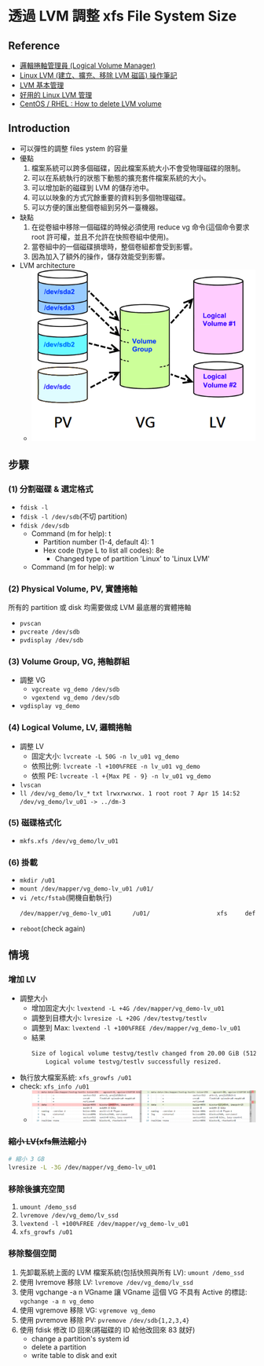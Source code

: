 # 透過 LVM 調整 xfs File System Size
## Reference
- [邏輯捲軸管理員 (Logical Volume Manager)](http://linux.vbird.org/linux_basic/0420quota.php#lvm)
- [Linux LVM (建立、擴充、移除 LVM 磁區) 操作筆記](https://sc8log.blogspot.com/2017/03/linux-lvm-lvm.html)
- [LVM 基本管理](https://www.itread01.com/content/1578488584.html)
- [好用的 Linux LVM 管理](http://blog.nuface.tw/?p=1267)
- [CentOS / RHEL : How to delete LVM volume](https://www.thegeekdiary.com/centos-rhel-how-to-delete-lvm-volume/)

## Introduction
- 可以彈性的調整 files ystem 的容量
- 優點
    1. 檔案系統可以跨多個磁碟，因此檔案系統大小不會受物理磁碟的限制。
    2. 可以在系統執行的狀態下動態的擴充套件檔案系統的大小。
    3. 可以增加新的磁碟到 LVM 的儲存池中。
    4. 可以以映象的方式冗餘重要的資料到多個物理磁碟。
    5. 可以方便的匯出整個卷組到另外一臺機器。
- 缺點
    1. 在從卷組中移除一個磁碟的時候必須使用 reduce vg 命令(這個命令要求 root 許可權，並且不允許在快照卷組中使用)。
    2. 當卷組中的一個磁碟損壞時，整個卷組都會受到影響。
    3. 因為加入了額外的操作，儲存效能受到影響。
- LVM architecture
    - ![](../../img/linux/lvm/architecture.png)

## 步驟
### (1) 分割磁碟 & 選定格式
- `fdisk -l`
- `fdisk -l /dev/sdb`(不切 partition)
- `fdisk /dev/sdb`
    - Command (m for help): t
        - Partition number (1-4, default 4): 1
        - Hex code (type L to list all codes): 8e
            - Changed type of partition 'Linux' to 'Linux LVM'
    - Command (m for help): w

### (2) Physical Volume, PV, 實體捲軸
所有的 partition 或 disk 均需要做成 LVM 最底層的實體捲軸
- `pvscan`
- `pvcreate /dev/sdb`
- `pvdisplay /dev/sdb`

### (3) Volume Group, VG, 捲軸群組
- 調整 VG
    - `vgcreate vg_demo /dev/sdb`
    - `vgextend vg_demo /dev/sdb`
- `vgdisplay vg_demo`

### (4) Logical Volume, LV, 邏輯捲軸
- 調整 LV
    - 固定大小: `lvcreate -L 50G -n lv_u01 vg_demo`
    - 依照比例: `lvcreate -l +100%FREE -n lv_u01 vg_demo`
    - 依照 PE: `lvcreate -l +{Max PE - 9} -n lv_u01 vg_demo`
- `lvscan`
- `ll /dev/vg_demo/lv_*`
        ```txt
        lrwxrwxrwx. 1 root root 7 Apr 15 14:52 /dev/vg_demo/lv_u01 -> ../dm-3
        ```

### (5) 磁碟格式化
- `mkfs.xfs /dev/vg_demo/lv_u01`

### (6) 掛載
- `mkdir /u01`
- `mount /dev/mapper/vg_demo-lv_u01 /u01/`
- `vi /etc/fstab`(開機自動執行)
    ```txt
    /dev/mapper/vg_demo-lv_u01      /u01/                   xfs     defaults        0 0
    ```
- `reboot`(check again)

## 情境
### 增加 LV
- 調整大小
    - 增加固定大小: `lvextend -L +4G /dev/mapper/vg_demo-lv_u01`
    - 調整到目標大小: `lvresize -L +20G /dev/testvg/testlv`
    - 調整到 Max: `lvextend -l +100%FREE /dev/mapper/vg_demo-lv_u01`
    - 結果
        ```txt
        Size of logical volume testvg/testlv changed from 20.00 GiB (5120 extents) to 40.00 GiB (10240 extents).
            Logical volume testvg/testlv successfully resized.
        ```
- 執行放大檔案系統: `xfs_growfs /u01`
- check: `xfs_info /u01`
    - ![](../../img/linux/lvm/check-xfs-info.png)

### ~~縮小 LV(xfs無法縮小)~~
```bash
# 縮小 3 GB
lvresize -L -3G /dev/mapper/vg_demo-lv_u01
```

### 移除後擴充空間
1. `umount /demo_ssd`
2. `lvremove /dev/vg_demo/lv_ssd`
3. `lvextend -l +100%FREE /dev/mapper/vg_demo-lv_u01`
4. `xfs_growfs /u01`

### 移除整個空間
1. 先卸載系統上面的 LVM 檔案系統(包括快照與所有 LV): `umount /demo_ssd`
2. 使用 lvremove 移除 LV: `lvremove /dev/vg_demo/lv_ssd`
3. 使用 vgchange -a n VGname 讓 VGname 這個 VG 不具有 Active 的標誌: `vgchange -a n vg_demo`
4. 使用 vgremove 移除 VG: `vgremove vg_demo`
5. 使用 pvremove 移除 PV: `pvremove /dev/sdb{1,2,3,4}`
6. 使用 fdisk 修改 ID 回來(將磁碟的 ID 給他改回來 83 就好)
    - change a partition's system id
    - delete a partition
    - write table to disk and exit
